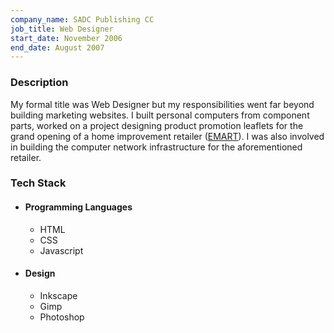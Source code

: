 ```yaml
---
company_name: SADC Publishing CC
job_title: Web Designer
start_date: November 2006
end_date: August 2007
---
```


### Description

My formal title was Web Designer but my responsibilities went far beyond building marketing websites. I built personal computers from component parts, worked on a project designing product promotion leaflets for the grand opening of a home improvement retailer ([EMART](https://www.emartsa.co.za/)). I was also involved in building the computer network infrastructure for the aforementioned retailer.

### Tech Stack

- #### Programming Languages

  - HTML
  - CSS
  - Javascript

- #### Design
  - Inkscape
  - Gimp
  - Photoshop
